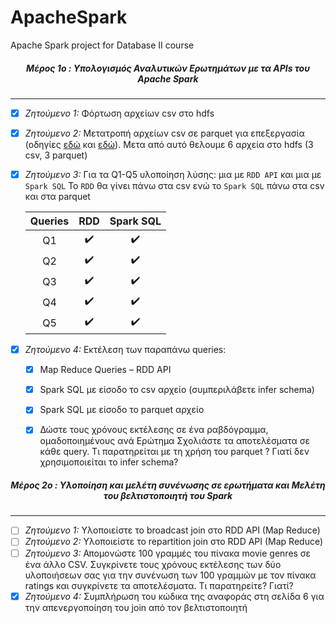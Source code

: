 # ApacheSpark
Apache Spark project for Database II course 





<h5 style="text-align:center">Μέρος 1ο : Υπολογισμός Αναλυτικών Ερωτημάτων με τα APIs του Apache Spark</h5>

---





- [x] *Ζητούμενο 1:* Φόρτωση αρχείων csv στο hdfs

- [x] *Ζητούμενο 2:* Μετατροπή αρχείων csv σε parquet για επεξεργασία (οδηγίες [εδώ](https://parquet.apache.org/) και [εδώ](https://spark.apache.org/docs/2.4.4/sql-programming-guide.html#parquet-files)). Μετα από αυτό θελουμε 6 αρχεία στο hdfs (3 csv, 3 parquet)

- [x] *Ζητούμενο 3:* Για τα Q1-Q5 υλοποίηση λύσης: μια με `RDD API` και μια με `Spark SQL` Το `RDD` θα γίνει πάνω στα csv ενώ το `Spark SQL` πάνω στα csv και στα parquet 

    | Queries | RDD  | Spark SQL |
    | :-----: | :--: | :-------: |
    |   Q1    | :heavy_check_mark:  |    :heavy_check_mark:    |
    |   Q2    | :heavy_check_mark:  |    :heavy_check_mark:    |
    |   Q3    | :heavy_check_mark:  |    :heavy_check_mark:    |
    |   Q4    | :heavy_check_mark:  |    :heavy_check_mark:    |
    |   Q5    | :heavy_check_mark:  |    :heavy_check_mark:    |

- [x] *Ζητούμενο 4:* Εκτέλεση των παραπάνω queries:

  - [x] Map Reduce Queries – RDD API
  - [x] Spark SQL με είσοδο το csv αρχείο (συμπεριλάβετε infer schema)
  - [x] Spark SQL με είσοδο το parquet αρχείο
  - [x] Δώστε τους χρόνους εκτέλεσης σε ένα ραβδόγραμμα, ομαδοποιημένους ανά Ερώτημα Σχολιάστε τα αποτελέσματα σε κάθε query. Τι παρατηρείται με τη χρήση του parquet ? Γιατί δεν χρησιμοποιείται το infer schema?






<h5 style="text-align:center">Μέρος 2ο : Υλοποίηση και μελέτη συνένωσης σε ερωτήματα και Μελέτη του βελτιστοποιητή του Spark</h5>

---





- [ ] *Ζητούμενο 1:* Υλοποιείστε το broadcast join στο RDD API (Map Reduce)
- [ ] *Ζητούμενο 2:* Υλοποιείστε το repartition join στο RDD API (Map Reduce)
- [ ] *Ζητούμενο 3:* Απομονώστε 100 γραμμές του πίνακα movie genres σε ένα άλλο CSV. Συγκρίνετε τους χρόνους εκτέλεσης των δύο υλοποιήσεων σας για την συνένωση των 100 γραμμών με τον πίνακα ratings και συγκρίνετε τα αποτελέσματα. Τι παρατηρείτε? Γιατί?
- [x] *Ζητούμενο 4:* Συμπλήρωση του κώδικα της αναφοράς στη σελίδα 6 για την απενεργοποίηση του join από τον βελτιστοποιητή 
